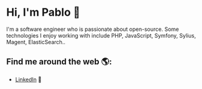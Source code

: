 # Hi, I'm Pablo 👋

I'm a software engineer who is passionate about open-source. Some technologies I enjoy working with include PHP, JavaScript, Symfony, Sylius, Magent, ElasticSearch..


## Find me around the web 🌎:
- <a href="https://www.linkedin.com/in/pablolozano">LinkedIn</a> 💼
